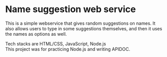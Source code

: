 # Name suggestion web service

This is a simple webservice that gives random suggestions on names.
It also allows users to type in some suggestions themselves, and then it uses the names as options as well.

Tech stacks are HTML/CSS, JavaScript, Node.js <br>
This project was for practicing Node.js and writing APIDOC.
